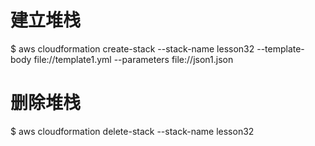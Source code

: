 # 建立堆栈
$ aws cloudformation create-stack --stack-name lesson32 --template-body file://template1.yml --parameters file://json1.json
# 删除堆栈
$ aws cloudformation delete-stack --stack-name lesson32